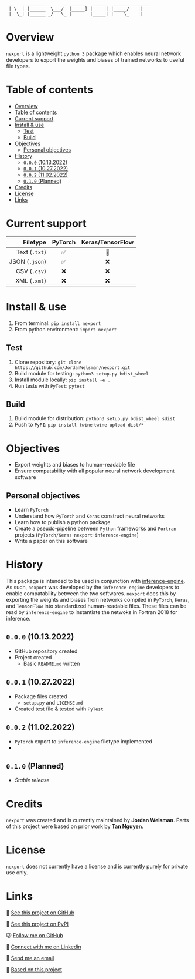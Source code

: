 ```ascii
 __   _ _______ _     _  _____   _____   ______ _______
 | \  | |______  \___/  |_____] |     | |_____/    |   
 |  \_| |______ _/   \_ |       |_____| |    \_    |   
```

# Overview

`nexport` is a lightweight `python 3` package which enables neural network developers to export the weights and biases of trained networks to useful file types.

# Table of contents

- [Overview](#overview)
- [Table of contents](#table-of-contents)
- [Current support](#current-support)
- [Install \& use](#install--use)
  - [Test](#test)
  - [Build](#build)
- [Objectives](#objectives)
  - [Personal objectives](#personal-objectives)
- [History](#history)
  - [`0.0.0` (10.13.2022)](#000-10132022)
  - [`0.0.1` (10.27.2022)](#001-10272022)
  - [`0.0.2` (11.02.2022)](#002-11022022)
  - [`0.1.0` (Planned)](#010-planned)
- [Credits](#credits)
- [License](#license)
- [Links](#links)

# Current support

| Filetype       | PyTorch            | Keras/TensorFlow |
| -------------: | :----------------: | :--------------: |
| Text (`.txt`)  | :white_check_mark: | :construction:   |
| JSON (`.json`) | :white_check_mark: | :x:              |
| CSV (`.csv`)   | :x:                | :x:              |
| XML (`.xml`)   | :x:                | :x:              |

# Install & use

1. From terminal:
`pip install nexport`
2. From python environment:
`import nexport`

## Test

1. Clone repository:
`git clone https://github.com/JordanWelsman/nexport.git`
2. Build module for testing:
`python3 setup.py bdist_wheel`
3. Install module locally:
`pip install -e .`
4. Run tests with `PyTest`:
`pytest`

## Build

1. Build module for distribution:
`python3 setup.py bdist_wheel sdist`
2. Push to `PyPI`:
`pip install twine`
`twine upload dist/*`

# Objectives

- Export weights and biases to human-readable file
- Ensure compatability with all popular neural network development software

## Personal objectives

- Learn `PyTorch`
- Understand how `PyTorch` and `Keras` construct neural networks
- Learn how to publish a python package
- Create a pseudo-pipeline between `Python` frameworks and `Fortran` projects (`PyTorch/Keras`-`nexport`-`inference-engine`)
- Write a paper on this software

# History

This package is intended to be used in conjunction with [inference-engine](https://github.com/BerkeleyLab/inference-engine). As such, `nexport` was developed by the `inference-engine` developers to enable compatability between the two softwares. `nexport` does this by exporting the weights and biases from networks compiled in `PyTorch`, `Keras`, and `TensorFlow` into standardized human-readable files. These files can be read by `inference-engine` to instantiate the netwoks in Fortran 2018 for inference.

## `0.0.0` (10.13.2022)

- GitHub repository created
- Project created
  - Basic `README.md` written

## `0.0.1` (10.27.2022)

- Package files created
  - `setup.py` and `LICENSE.md`
- Created test file & tested with `PyTest`

## `0.0.2` (11.02.2022)

- `PyTorch` export to `inference-engine` filetype implemented
- 

## `0.1.0` (Planned)

- _Stable release_

# Credits

`nexport` was created and is currently maintained by **Jordan Welsman**.
Parts of this project were based on prior work by **[Tan Nguyen](mailto:TanNguyen@lbl.gov)**.

# License

`nexport` does not currently have a license and is currently purely for private use only.

# Links

:file_folder: [See this project on GitHub](https://github.com/JordanWelsman/nexport/)

:gift: [See this project on PyPI](https://pypi.org/project/nexport/)

:cat: [Follow me on GitHub](https://github.com/JordanWelsman/)

:briefcase: [Connect with me on Linkedin](https://linkedin.com/in/JordanWelsman/)

:email: [Send me an email](mailto:welsman@lbl.gov)

:thought_balloon: [Based on this project](https://github.com/tannguyen153/icar_pt)
